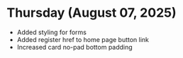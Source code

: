 # Thursday (August 07, 2025)

- Added styling for forms
- Added register href to home page button link
- Increased card no-pad bottom padding
